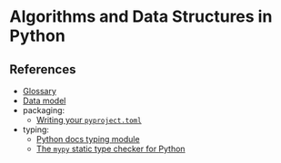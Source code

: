 # Algorithms and Data Structures in Python

## References

- [Glossary](https://docs.python.org/3/glossary.html)
- [Data model](https://docs.python.org/3/reference/datamodel.html)
- packaging:
  - [Writing your `pyproject.toml`](https://packaging.python.org/en/latest/guides/writing-pyproject-toml/)
- typing:
  - [Python docs typing module](https://docs.python.org/3/library/typing.html)
  - [The `mypy` static type checker for Python](https://mypy.readthedocs.io/en/stable/index.html)
